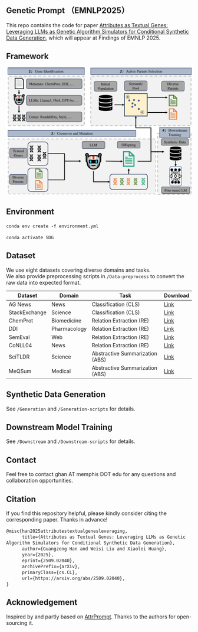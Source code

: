 ## Genetic Prompt （EMNLP2025）
This repo contains the code for paper [Attributes as Textual Genes: Leveraging LLMs as Genetic Algorithm Simulators for Conditional Synthetic Data Generation](https://arxiv.org/abs/2509.02040), which will appear at Findings of EMNLP 2025. 

## Framework
![Geneticprompt](Framework.png)

## Environment

`conda env create -f environment.yml`

`conda activate SDG`

## Dataset

We use eight datasets covering diverse domains and tasks.  
We also provide preprocessing scripts in `/Data-preprocess` to convert the raw data into expected format.

| Dataset | Domain | Task | Download |
|----------|---------|-------|-----------|
| AG News | News | Classification (CLS) | [Link](https://huggingface.co/datasets/yyu/agnews-attrprompt) |
| StackExchange | Science | Classification (CLS) | [Link](https://huggingface.co/datasets/yyu/stackexchange-attrprompt) |
| ChemProt | Biomedicine | Relation Extraction (RE) | [Link](https://huggingface.co/datasets/AdaptLLM/ChemProt) |
| DDI | Pharmacology | Relation Extraction (RE) | [Link](https://github.com/isegura/DDICorpus) |
| SemEval | Web | Relation Extraction (RE) | [Link](https://huggingface.co/datasets/SemEvalWorkshop/sem_eval_2010_task_8) |
| CoNLL04 | News | Relation Extraction (RE) | [Link](https://huggingface.co/datasets/DFKI-SLT/conll04) |
| SciTLDR | Science | Abstractive Summarization (ABS) | [Link](https://github.com/allenai/scitldr/tree/master/SciTLDR-Data) |
| MeQSum | Medical | Abstractive Summarization (ABS) | [Link](https://github.com/abachaa/MeQSum) |

## Synthetic Data Generation

See `/Generation` and `/Generation-scripts` for details.

## Downstream Model Training

See `/Downstream` and `/Downstream-scripts` for details.

## Contact
Feel free to contact ghan AT memphis DOT edu for any questions and collaboration opportunities.

## Citation
If you find this repository helpful, please kindly consider citing the corresponding paper. Thanks in advance!

```
@misc{han2025attributestextualgenesleveraging,
      title={Attributes as Textual Genes: Leveraging LLMs as Genetic Algorithm Simulators for Conditional Synthetic Data Generation}, 
      author={Guangzeng Han and Weisi Liu and Xiaolei Huang},
      year={2025},
      eprint={2509.02040},
      archivePrefix={arXiv},
      primaryClass={cs.CL},
      url={https://arxiv.org/abs/2509.02040}, 
}
```

## Acknowledgement

Inspired by and partly based on [AttrPrompt](https://github.com/yueyu1030/AttrPrompt). Thanks to the authors for open-sourcing it.






